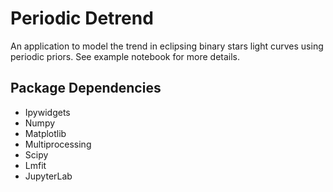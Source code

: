 # Periodic Detrend

An application to model the trend in eclipsing binary stars light curves using periodic priors.
See example notebook for more details.

## Package Dependencies

- Ipywidgets
- Numpy
- Matplotlib
- Multiprocessing
- Scipy
- Lmfit
- JupyterLab
